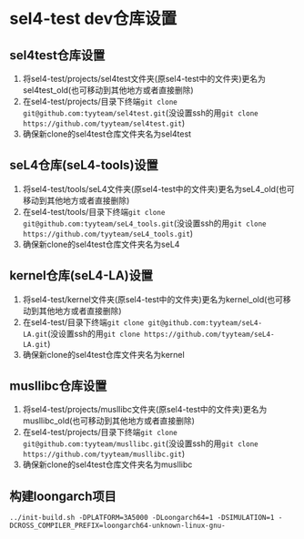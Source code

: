 # sel4-test dev仓库设置

## sel4test仓库设置
1. 将sel4-test/projects/sel4test文件夹(原sel4-test中的文件夹)更名为sel4test_old(也可移动到其他地方或者直接删除)
2. 在sel4-test/projects/目录下终端```git clone git@github.com:tyyteam/sel4test.git```(没设置ssh的用```git clone https://github.com/tyyteam/sel4test.git```)
3. 确保新clone的sel4test仓库文件夹名为sel4test

## seL4仓库(seL4-tools)设置
1. 将sel4-test/tools/seL4文件夹(原sel4-test中的文件夹)更名为seL4_old(也可移动到其他地方或者直接删除)
2. 在sel4-test/tools/目录下终端```git clone git@github.com:tyyteam/seL4_tools.git```(没设置ssh的用```git clone https://github.com/tyyteam/seL4_tools.git```)
3. 确保新clone的sel4test仓库文件夹名为seL4

## kernel仓库(seL4-LA)设置
1. 将sel4-test/kernel文件夹(原sel4-test中的文件夹)更名为kernel_old(也可移动到其他地方或者直接删除)
2. 在sel4-test/目录下终端```git clone git@github.com:tyyteam/seL4-LA.git```(没设置ssh的用```git clone https://github.com/tyyteam/seL4-LA.git```)
3. 确保新clone的sel4test仓库文件夹名为kernel

## musllibc仓库设置
1. 将sel4-test/projects/musllibc文件夹(原sel4-test中的文件夹)更名为musllibc_old(也可移动到其他地方或者直接删除)
2. 在sel4-test/projects/目录下终端```git clone git@github.com:tyyteam/musllibc.git```(没设置ssh的用```git clone https://github.com/tyyteam/musllibc.git```)
3. 确保新clone的sel4test仓库文件夹名为musllibc

## 构建loongarch项目

```../init-build.sh -DPLATFORM=3A5000 -DLoongarch64=1 -DSIMULATION=1 -DCROSS_COMPILER_PREFIX=loongarch64-unknown-linux-gnu-```